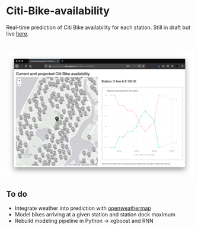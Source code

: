 # Citi-Bike-availability

Real-time prediction of Citi Bike availability for each station. Still in draft but live [here](https://jmarlo.shinyapps.io/Citi-Bike-availability/).

<br>

![](screenshot.png)

## To do

- Integrate weather into prediction with [openweathermap](https://openweathermap.org/)
- Model bikes arriving at a given station and station dock maximum
- Rebuild modeling pipeline in Python -> xgboost and RNN
